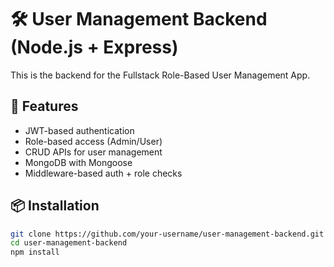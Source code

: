 # 🛠️ User Management Backend (Node.js + Express)

This is the backend for the Fullstack Role-Based User Management App.

## 🚀 Features

- JWT-based authentication
- Role-based access (Admin/User)
- CRUD APIs for user management
- MongoDB with Mongoose
- Middleware-based auth + role checks

## 📦 Installation

```bash
git clone https://github.com/your-username/user-management-backend.git
cd user-management-backend
npm install
